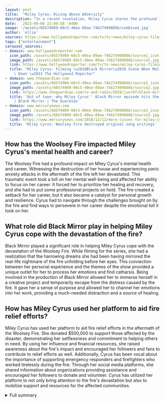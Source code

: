 ```yaml
---
layout: post
title:  "Miley Cyrus: Rising Above Adversity"
description: "In a recent revelation, Miley Cyrus shares the profound impact of the Woolsey Fire on her mental health and career. Despite facing personal tragedies, she exhibits resilience and inspires fans to overcome challenges and embrace redemption."
date:   2023-09-06 23:09:58 -0400
image: '/assets/66574989-60c5-40ea-89ae-74b274998866/combined.jpg'
author: 'ellie'
sources: https://www.hollywoodreporter.com/tv/tv-news/miley-cyrus-filming-black-mirror-malibu-house-burned-down-anxiety-attacks-1235584022/ https://www.theguardian.com/tv-and-radio/2019/jun/07/black-mirror-miley-cyrus-rachel-jack-ashley-too https://www.mercurynews.com/2018/12/12/more-losses-for-miley-cyrus-woolsey-fire-destroyed-her-original-song-writings/ https://www.buzzfeednews.com/article/stephaniesoteriou/miley-cyrus-outlandish-bangerz-tour-earned-nothing
tags: ["entertainment"]
carousel_sources:
- domain: www.hollywoodreporter.com
  icon_path: /assets/66574989-60c5-40ea-89ae-74b274998866/source1_icon.jpg
  image_path: /assets/66574989-60c5-40ea-89ae-74b274998866/source1.jpg
  link: https://www.hollywoodreporter.com/tv/tv-news/miley-cyrus-filming-black-mirror-malibu-house-burned-down-anxiety-attacks-1235584022/
  title: "Miley Cyrus: Filming \u2018Black Mirror\u2019 Scene When Malibu House Burned\
    \ Down \u2013 The Hollywood Reporter"
- domain: www.theguardian.com
  icon_path: /assets/66574989-60c5-40ea-89ae-74b274998866/source2_icon.jpg
  image_path: /assets/66574989-60c5-40ea-89ae-74b274998866/source2.jpg
  link: https://www.theguardian.com/tv-and-radio/2019/jun/07/black-mirror-miley-cyrus-rachel-jack-ashley-too
  title: 'Out of tune: why Miley Cyrus'' Black Mirror episode hits the wrong note
    | Black Mirror | The Guardian'
- domain: www.mercurynews.com
  icon_path: /assets/66574989-60c5-40ea-89ae-74b274998866/source3_icon.jpg
  image_path: /assets/66574989-60c5-40ea-89ae-74b274998866/source3.jpg
  link: https://www.mercurynews.com/2018/12/12/more-losses-for-miley-cyrus-woolsey-fire-destroyed-her-original-song-writings/
  title: 'Miley Cyrus: Woolsey Fire destroyed original song writings'
---
```


## How has the Woolsey Fire impacted Miley Cyrus's mental health and career?
The Woolsey Fire had a profound impact on Miley Cyrus's mental health and career. Witnessing the destruction of her house and experiencing panic anxiety attacks in the aftermath of the fire left her devastated. This traumatic event took a toll on her mental well-being and affected her ability to focus on her career. It forced her to prioritize her healing and recovery, and she had to put some professional projects on hold. The fire created a setback for her career, but it also became a catalyst for personal growth and resilience. Cyrus had to navigate through the challenges brought on by the fire and find ways to persevere in her career despite the emotional toll it took on her.

## What role did Black Mirror play in helping Miley Cyrus cope with the devastation of the fire?
Black Mirror played a significant role in helping Miley Cyrus cope with the devastation of the Woolsey Fire. While filming for the series, she had a realization that the harrowing dreams she had been having mirrored the real-life nightmare of the fire unfolding before her eyes. This connection between her personal experience and the themes of the show provided a unique outlet for her to process her emotions and find catharsis. Being involved in the production of Black Mirror allowed her to immerse herself in a creative project and temporarily escape from the distress caused by the fire. It gave her a sense of purpose and allowed her to channel her emotions into her work, providing a much-needed distraction and a source of healing.

## How has Miley Cyrus used her platform to aid fire relief efforts?
Miley Cyrus has used her platform to aid fire relief efforts in the aftermath of the Woolsey Fire. She donated $500,000 to support those affected by the disaster, demonstrating her selflessness and commitment to helping others in need. By using her influence and financial resources, she raised awareness about the fire's impact and encouraged her followers and fans to contribute to relief efforts as well. Additionally, Cyrus has been vocal about the importance of supporting emergency responders and firefighters who worked tirelessly during the fire. Through her social media platforms, she shared information about organizations providing assistance and encouraged her followers to donate and volunteer. Cyrus has utilized her platform to not only bring attention to the fire's devastation but also to mobilize support and resources for the affected communities.


<details>
        <summary>Full summary</summary>
<p>In a recent TikTok video, Miley Cyrus opened up about the profound impact of the Woolsey Fire on her mental health and career. The fire, which tore through Malibu, left Cyrus devastated as she not only witnessed the destruction of her house but also grappled with panic anxiety attacks in the aftermath.</p>
<p>Amidst the chaos, Cyrus found solace in her work on the set of Black Mirror. While filming a scene for the popular series, she discovered that the harrowing dreams she had been experiencing mirrored the real-life nightmare unfolding before her eyes. Unbeknownst to Cyrus, her house had burned down the day after filming.</p>
<p>Despite this devastating loss, Cyrus exhibited incredible resilience and continued to film the music video for Ashley O's song. Her determination to fulfill her commitments in the face of personal tragedy is a testament to her strength and dedication.</p>
<p>The new season of Black Mirror, in which Cyrus stars, has been met with both praise and criticism. While some argue that the show's departure from its traditional themes has breathed new life into the series, others claim that certain episodes, including 'Rachel, Jack and Ashley Too,' fall short of expectations. The latter episode follows Cyrus's character as she is sidelined by her manager's new technology, only to have her personality downloaded onto an Amazon Echo.</p>
<p>Black Mirror creator, Charlie Brooker, known for his mindless nihilism, has taken a different approach with 'Rachel, Jack and Ashley Too,' injecting elements of hope and triumph into an otherwise dark narrative. However, some viewers feel that the episode misses the mark and sounds out of touch.</p>
<p>In the midst of her journey on Black Mirror, Cyrus manages to break free from the clutches of her morally bankrupt handlers. This plotline serves as a poignant reminder that young creatives can often find themselves at the mercy of unscrupulous individuals. However, some critics argue that the episode's execution leaves much to be desired, veering into melodrama and cliché.</p>
<p>Despite the mixed reception of 'Rachel, Jack and Ashley Too,' Cyrus's portrayal of an artist finding her true voice has been praised. She sheds the trappings of success and embraces her inner rockstar, challenging the perception of who she is as an artist. Her transformation is a testament to Brooker's growth as a writer.</p>
<p>Looking beyond her role in Black Mirror, Cyrus also faced personal hardships during the Woolsey Fire. The destruction of her home in Malibu resulted in the loss of her entire notebook of original song writings. This included the lyrics to her hit songs, such as 'Malibu,' which holds a special meaning for the artist.</p>
<p>Despite these challenges, Cyrus has remained positive and used her platform to aid fire relief efforts. She donated $500,000 to support those affected by the disaster. This selflessness and resilience are emblematic of Cyrus's journey of healing and redemption.</p>
<p>In addition to the fire, Cyrus also faced a theft at her storage unit in October. However, with guidance from her father and a newfound drive to invest in herself, she is on a path of personal and financial growth. Cyrus's tour, although not financially lucrative, was a demonstration of her commitment to excellence and self-development.</p>
<p>Miley Cyrus's story is one of resilience, redemption, and the power of perseverance. Through the trials and tribulations she has faced, she has emerged stronger and more determined than ever. Her journey serves as an inspiration to her fans and a reminder that even in the face of adversity, one can rise above and create a brighter future.</p>
</details>